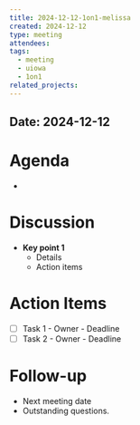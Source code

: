```yaml
---
title: 2024-12-12-1on1-melissa
created: 2024-12-12
type: meeting
attendees: 
tags:
  - meeting
  - uiowa
  - 1on1
related_projects:
---
```

## Date: 2024-12-12
# Agenda
- 

# Discussion
- **Key point 1**
  - Details
  - Action items

# Action Items
- [ ] Task 1 - Owner - Deadline
- [ ] Task 2 - Owner - Deadline

# Follow-up
- Next meeting date
- Outstanding questions.
